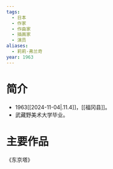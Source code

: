 ```yaml
---
tags:
  - 日本
  - 作家
  - 作曲家
  - 插画家
  - 演员
aliases:
  - 莉莉·弗兰奇
year: 1963
---
```

# 简介

- 1963[[2024-11-04|.11.4]]，[[福冈县]]。
- 武藏野美术大学毕业。
# 主要作品

《东京塔》